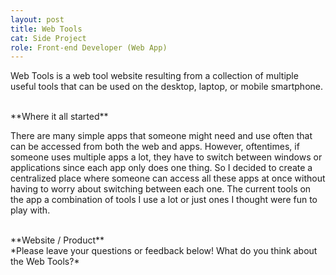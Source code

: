 ```yaml
---
layout: post
title: Web Tools
cat: Side Project
role: Front-end Developer (Web App)
---
```


Web Tools is a web tool website resulting from a collection of multiple useful tools that can be used on the desktop, laptop, or mobile smartphone.

<br>
**Where it all started**

There are many simple apps that someone might need and use often that can be accessed from both the web and apps. However, oftentimes, if someone uses multiple apps a lot, they have to switch between windows or applications since each app only does one thing. So I decided to create a centralized place where someone can access all these apps at once without having to worry about switching between each one. The current tools on the app a combination of tools I use a lot or just ones I thought were fun to play with.

<br>
**Website / Product**


<br>
*Please leave your questions or feedback below! What do you think about the Web Tools?*

<br>
